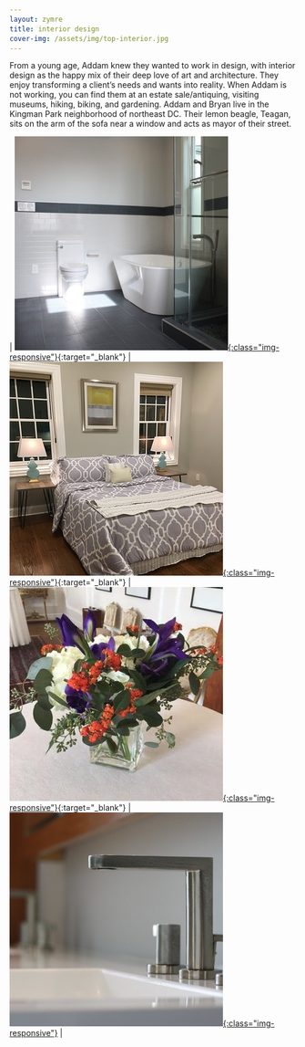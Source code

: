 ```yaml
---
layout: zymre
title: interior design
cover-img: /assets/img/top-interior.jpg
---
```


From a young age, Addam knew they wanted to work in design, with interior design as the happy mix of their deep love of art and architecture. They enjoy transforming a client’s needs and wants into reality. When Addam is not working, you can find them at an estate sale/antiquing, visiting museums, hiking, biking, and gardening. Addam and Bryan live in the Kingman Park neighborhood of northeast DC. Their lemon beagle, Teagan, sits on the arm of the sofa near a window and acts as mayor of their street.

| [<img src="/media/interior_design.jpg" onmouseover="this.src='/media/interior_design_hover.jpg'" onmouseout="this.src='/media/interior_design.jpg'" />{:class="img-responsive"}](https://photos.app.goo.gl/LAqGM9fUMGxTWoXRA){:target="_blank"} | [<img src="/media/staging.jpg" onmouseover="this.src='/media/staging_hover.jpg'" onmouseout="this.src='/media/staging.jpg'" />{:class="img-responsive"}](https://photos.app.goo.gl/XedxUJqysXnBXiJh6){:target="_blank"} | [<img src="/media/floral.jpg" onmouseover="this.src='/media/floral_hover.jpg'" onmouseout="this.src='/media/floral.jpg'" />{:class="img-responsive"}](https://photos.app.goo.gl/UuLf9dTm1atw2Mod9){:target="_blank"} | [<img src="/media/portfolio.jpg" onmouseover="this.src='/media/portfolio_hover.jpg'" onmouseout="this.src='/media/portfolio.jpg'" />{:class="img-responsive"}](/alm_portfolio.html) |
